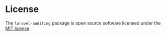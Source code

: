 # License

The `laravel-auditing` package is open source software licensed under the [MIT license](http://opensource.org/licenses/MIT)
